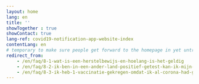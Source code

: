 ```yaml
---
layout: home
lang: en
title: ''
showTogether : true
showContact: true
lang-ref: covid19-notification-app-website-index
contentLang: en
# temporary to make sure people get forward to the homepage in yet untranslatable question
redirect_from: 
    - /en/faq/8-1-wat-is-een-herstelbewijs-en-hoelang-is-het-geldig
    - /en/faq/8-2-ik-ben-in-een-ander-land-positief-getest-kan-ik-mijn-positieve-test-in-nederland-registreren
    - /en/faq/8-3-ik-heb-1-vaccinatie-gekregen-omdat-ik-al-corona-had-gehad-moet-ik-ook-een-herstelbewijs-maken
---
```

